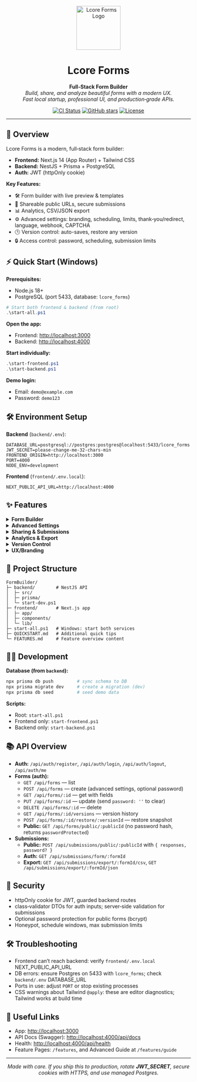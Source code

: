 
<p align="center">
   <img src="https://raw.githubusercontent.com/Lcore17/LcoreFormBuilder/main/frontend/public/logo.svg" alt="Lcore Forms Logo" width="120" />
</p>

<h1 align="center">Lcore Forms</h1>

<p align="center">
   <b>Full‑Stack Form Builder</b><br>
   <i>Build, share, and analyze beautiful forms with a modern UX.<br>Fast local startup, professional UI, and production‑grade APIs.</i>
</p>

<p align="center">
   <a href="https://github.com/Lcore17/LcoreFormBuilder/actions"><img src="https://img.shields.io/github/workflow/status/Lcore17/LcoreFormBuilder/CI?style=flat-square" alt="CI Status"></a>
   <a href="https://github.com/Lcore17/LcoreFormBuilder"><img src="https://img.shields.io/github/stars/Lcore17/LcoreFormBuilder?style=flat-square" alt="GitHub stars"></a>
   <a href="https://github.com/Lcore17/LcoreFormBuilder/blob/main/LICENSE"><img src="https://img.shields.io/github/license/Lcore17/LcoreFormBuilder?style=flat-square" alt="License"></a>
</p>


---

## 🚀 Overview

Lcore Forms is a modern, full‑stack form builder:

- **Frontend:** Next.js 14 (App Router) + Tailwind CSS
- **Backend:** NestJS + Prisma + PostgreSQL
- **Auth:** JWT (httpOnly cookie)

**Key Features:**
- 🛠️ Form builder with live preview & templates
- 🔗 Shareable public URLs, secure submissions
- 📊 Analytics, CSV/JSON export
- ⚙️ Advanced settings: branding, scheduling, limits, thank‑you/redirect, language, webhook, CAPTCHA
- 🕒 Version control: auto-saves, restore any version
- 🔒 Access control: password, scheduling, submission limits


## ⚡ Quick Start (Windows)

**Prerequisites:**
- Node.js 18+
- PostgreSQL (port 5433, database: `lcore_forms`)

```powershell
# Start both frontend & backend (from root)
.\start-all.ps1
```

**Open the app:**
- Frontend: [http://localhost:3000](http://localhost:3000)
- Backend: [http://localhost:4000](http://localhost:4000)

**Start individually:**
```powershell
.\start-frontend.ps1
.\start-backend.ps1
```

**Demo login:**
- Email: `demo@example.com`
- Password: `demo123`


## 🛠️ Environment Setup

**Backend** (`backend/.env`):
```env
DATABASE_URL=postgresql://postgres:postgres@localhost:5433/lcore_forms
JWT_SECRET=please-change-me-32-chars-min
FRONTEND_ORIGIN=http://localhost:3000
PORT=4000
NODE_ENV=development
```

**Frontend** (`frontend/.env.local`):
```env
NEXT_PUBLIC_API_URL=http://localhost:4000
```


## ✨ Features

<details>
<summary><b>Form Builder</b></summary>

- Live preview, drag‑friendly editing
- Text, long text, number, radio, checkbox, email
- Per‑field validation: required, min/max length, pattern, numeric ranges
- 8 professional templates
</details>

<details>
<summary><b>Advanced Settings</b></summary>

- Brand color, start/end date (scheduling), max submissions
- Thank‑you message, redirect URL, language
- Webhook URL (fire‑and‑forget), CAPTCHA toggle
- Password protection: set/remove a password per form
</details>

<details>
<summary><b>Sharing & Submissions</b></summary>

- Public form URL with secure submission API
- Server‑side validation, honeypot, schedule window enforcement, submission limits
- Password check required for protected forms
</details>

<details>
<summary><b>Analytics & Export</b></summary>

- Dashboard metrics
- CSV/JSON export endpoints
</details>

<details>
<summary><b>Version Control</b></summary>

- Automatic snapshot on create/update
- Version history listing + restore endpoint/UI
</details>

<details>
<summary><b>UX/Branding</b></summary>

- Modern landing page, dark mode, animations
- Footer and navbar adapt to auth state
</details>


## 📁 Project Structure

```text
FormBuilder/
├─ backend/        # NestJS API
│  ├─ src/
│  ├─ prisma/
│  └─ start-dev.ps1
├─ frontend/       # Next.js app
│  ├─ app/
│  ├─ components/
│  └─ lib/
├─ start-all.ps1   # Windows: start both services
├─ QUICKSTART.md   # Additional quick tips
└─ FEATURES.md     # Feature overview content
```


## 🧑‍💻 Development

**Database (from `backend`):**
```powershell
npx prisma db push         # sync schema to DB
npx prisma migrate dev     # create a migration (dev)
npx prisma db seed         # seed demo data
```

**Scripts:**
- Root: `start-all.ps1`
- Frontend only: `start-frontend.ps1`
- Backend only: `start-backend.ps1`


## 📚 API Overview

- **Auth:** `/api/auth/register`, `/api/auth/login`, `/api/auth/logout`, `/api/auth/me`
- **Forms (auth):**
   - `GET /api/forms` — list
   - `POST /api/forms` — create (advanced settings, optional password)
   - `GET /api/forms/:id` — get with fields
   - `PUT /api/forms/:id` — update (send `password: ''` to clear)
   - `DELETE /api/forms/:id` — delete
   - `GET /api/forms/:id/versions` — version history
   - `POST /api/forms/:id/restore/:versionId` — restore snapshot
   - **Public:** `GET /api/forms/public/:publicId` (no password hash, returns `passwordProtected`)
- **Submissions:**
   - **Public:** `POST /api/submissions/public/:publicId` with `{ responses, password? }`
   - **Auth:** `GET /api/submissions/form/:formId`
   - **Export:** `GET /api/submissions/export/:formId/csv`, `GET /api/submissions/export/:formId/json`


## 🔐 Security

- httpOnly cookie for JWT, guarded backend routes
- class‑validator DTOs for auth inputs; server‑side validation for submissions
- Optional password protection for public forms (bcrypt)
- Honeypot, schedule windows, max submission limits


## 🛠️ Troubleshooting

- Frontend can’t reach backend: verify `frontend/.env.local` NEXT_PUBLIC_API_URL
- DB errors: ensure Postgres on 5433 with `lcore_forms`; check `backend/.env` DATABASE_URL
- Ports in use: adjust `PORT` or stop existing processes
- CSS warnings about Tailwind `@apply`: these are editor diagnostics; Tailwind works at build time


## 🔗 Useful Links

- App: [http://localhost:3000](http://localhost:3000)
- API Docs (Swagger): [http://localhost:4000/api/docs](http://localhost:4000/api/docs)
- Health: [http://localhost:4000/api/health](http://localhost:4000/api/health)
- Feature Pages: `/features`, and Advanced Guide at `/features/guide`


---

<p align="center">
   <i>Made with care. If you ship this to production, rotate <b>JWT_SECRET</b>, secure cookies with HTTPS, and use managed Postgres.</i>
</p>
